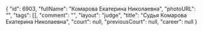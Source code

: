 {
    "id": 6903,
    "fullName": "Комарова Екатерина Николаевна",
    "photoURL": "",
    "tags": [],
    "comment": "",
    "layout": "judge",
    "title": "Судья Комарова Екатерина Николаевна",
    "court": null,
    "previousCourt": null,
    "career": null
}